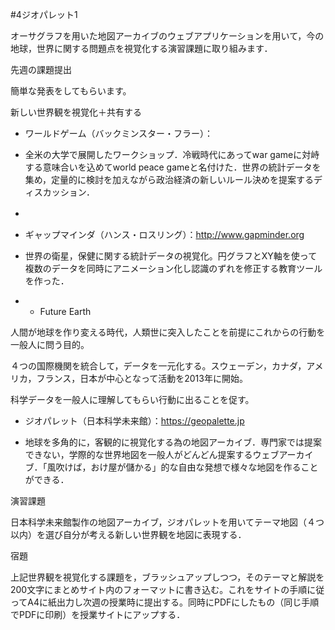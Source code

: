 \#4ジオパレット1

オーサグラフを用いた地図アーカイブのウェブアプリケーションを用いて，今の地球，世界に関する問題点を視覚化する演習課題に取り組みます．

先週の課題提出

簡単な発表をしてもらいます。

新しい世界観を視覚化＋共有する

-   ワールドゲーム（バックミンスター・フラー）：

-   全米の大学で展開したワークショップ．冷戦時代にあってwar
    gameに対峙する意味合いを込めてworld peace
    gameと名付けた．世界の統計データを集め，定量的に検討を加えながら政治経済の新しいルール決めを提案するディスカッション．

-   　

-   ギャップマインダ（ハンス・ロスリング）：http://www.gapminder.org

-   世界の衛星，保健に関する統計データの視覚化。円グラフとXY軸を使って複数のデータを同時にアニメーション化し認識のずれを修正する教育ツールを作った．

-   -   Future Earth

人間が地球を作り変える時代，人類世に突入したことを前提にこれからの行動を一般人に問う目的。

４つの国際機関を統合して，データを一元化する。スウェーデン，カナダ，アメリカ，フランス，日本が中心となって活動を2013年に開始。

科学データを一般人に理解してもらい行動に出ることを促す。

-   ジオパレット（日本科学未来館）：https://geopalette.jp

-   地球を多角的に，客観的に視覚化する為の地図アーカイブ．専門家では提案できない，学際的な世界地図を一般人がどんどん提案するウェブアーカイブ．「風吹けば，おけ屋が儲かる」的な自由な発想で様々な地図を作ることができる．

演習課題

日本科学未来館製作の地図アーカイブ，ジオパレットを用いてテーマ地図（４つ以内）を選び自分が考える新しい世界観を地図に表現する．

宿題

上記世界観を視覚化する課題を，ブラッシュアップしつつ，そのテーマと解説を200文字にまとめサイト内のフォーマットに書き込む。これをサイトの手順に従ってA4に紙出力し次週の授業時に提出する。同時にPDFにしたもの（同じ手順でPDFに印刷）を授業サイトにアップする．
